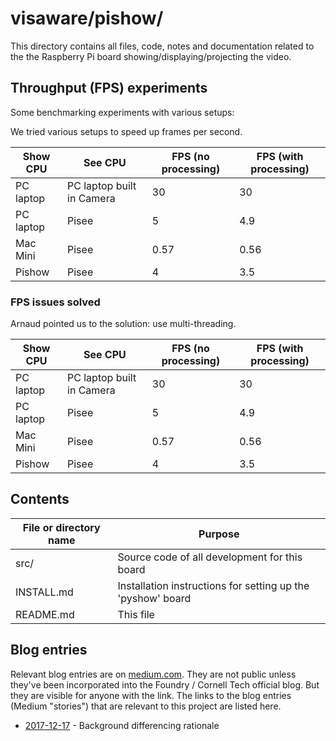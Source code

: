 # visaware/pishow/

This directory contains all files, code, notes and documentation related to the 
the Raspberry Pi board showing/displaying/projecting the video.

## Throughput (FPS) experiments
Some benchmarking experiments with various setups:

We tried various setups to speed up frames per second.

Show CPU | See CPU | FPS (no processing) | FPS (with processing)
-------- | -------------- | ------------------- | ---------------------
PC laptop | PC laptop built in Camera | 30 | 30
PC laptop | Pisee | 5 | 4.9
Mac Mini | Pisee | 0.57 | 0.56
Pishow | Pisee | 4 | 3.5

### FPS issues solved
Arnaud pointed us to the solution: use multi-threading.

Show CPU | See CPU | FPS (no processing) | FPS (with processing)
-------- | -------------- | ------------------- | ---------------------
PC laptop | PC laptop built in Camera | 30 | 30
PC laptop | Pisee | 5 | 4.9
Mac Mini | Pisee | 0.57 | 0.56
Pishow | Pisee | 4 | 3.5




## Contents
File or directory name | Purpose
---------------------- | -------
src/                   | Source code of all development for this board
INSTALL.md             | Installation instructions for setting up the 'pyshow' board
README.md              | This file

## Blog entries

Relevant blog entries are on [medium.com](medium.com). They are not
public unless they've been incorporated into the Foundry / Cornell
Tech official blog. But they are visible for anyone with the link. The
links to the blog entries (Medium "stories") that are relevant to this
project are listed here.

* [2017-12-17](https://medium.com/p/b800308564a1/) - Background differencing rationale
